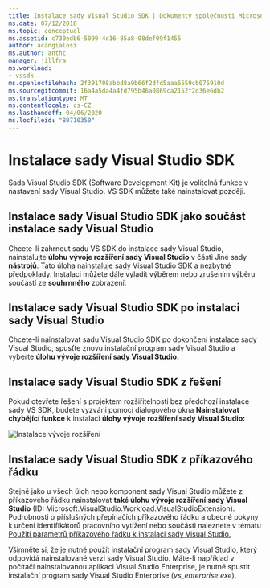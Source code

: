 ```yaml
---
title: Instalace sady Visual Studio SDK | Dokumenty společnosti Microsoft
ms.date: 07/12/2018
ms.topic: conceptual
ms.assetid: c730edb6-5099-4c16-85a8-08def09f1455
author: acangialosi
ms.author: anthc
manager: jillfra
ms.workload:
- vssdk
ms.openlocfilehash: 2f391708abbd8a9b66f2dfd5aaa6559cb075910d
ms.sourcegitcommit: 16a4a5da4a4fd795b46a0869ca2152f2d36e6db2
ms.translationtype: MT
ms.contentlocale: cs-CZ
ms.lasthandoff: 04/06/2020
ms.locfileid: "80710350"
---
```

# <a name="install-the-visual-studio-sdk"></a>Instalace sady Visual Studio SDK

Sada Visual Studio SDK (Software Development Kit) je volitelná funkce v nastavení sady Visual Studio. VS SDK můžete také nainstalovat později.

## <a name="install-the-visual-studio-sdk-as-part-of-a-visual-studio-installation"></a>Instalace sady Visual Studio SDK jako součást instalace sady Visual Studio

Chcete-li zahrnout sadu VS SDK do instalace sady Visual Studio, nainstalujte **úlohu vývoje rozšíření sady Visual Studio** v části Jiné sady **nástrojů**. Tato úloha nainstaluje sady Visual Studio SDK a nezbytné předpoklady. Instalaci můžete dále vyladit výběrem nebo zrušením výběru součástí ze **souhrnného** zobrazení.

## <a name="install-the-visual-studio-sdk-after-installing-visual-studio"></a>Instalace sady Visual Studio SDK po instalaci sady Visual Studio

Chcete-li nainstalovat sadu Visual Studio SDK po dokončení instalace sady Visual Studio, spusťte znovu instalační program sady Visual Studio a vyberte **úlohu vývoje rozšíření sady Visual Studio.**

## <a name="install-the-visual-studio-sdk-from-a-solution"></a>Instalace sady Visual Studio SDK z řešení

Pokud otevřete řešení s projektem rozšiřitelnosti bez předchozí instalace sady VS SDK, budete vyzváni pomocí dialogového okna **Nainstalovat chybějící funkce** k instalaci **úlohy vývoje rozšíření sady Visual Studio:**

![Instalace vývoje rozšíření](../extensibility/media/install-extension-development.png "Instalace vývoje rozšíření")

## <a name="install-the-visual-studio-sdk-from-the-command-line"></a>Instalace sady Visual Studio SDK z příkazového řádku

Stejně jako u všech úloh nebo komponent sady Visual Studio můžete z příkazového řádku nainstalovat **také úlohu vývoje rozšíření sady Visual Studio** (ID: Microsoft.VisualStudio.Workload.VisualStudioExtension). Podrobnosti o příslušných přepínačích příkazového řádku a obecné pokyny k určení identifikátorů pracovního vytížení nebo součásti naleznete v tématu [Použití parametrů příkazového řádku k instalaci sady Visual Studio.](../install/use-command-line-parameters-to-install-visual-studio.md)

Všimněte si, že je nutné použít instalační program sady Visual Studio, který odpovídá nainstalované verzi sady Visual Studio. Máte-li například v počítači nainstalovanou aplikaci Visual Studio Enterprise, je nutné spustit instalační program sady Visual Studio Enterprise (*vs_enterprise.exe*).

